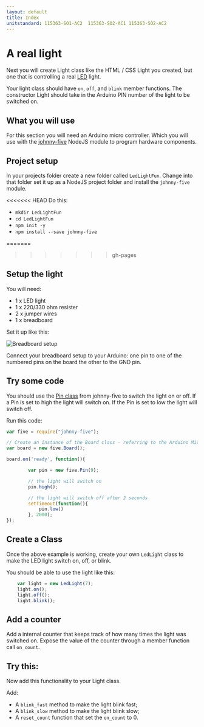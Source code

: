 ```yaml
---
layout: default
title: Index
unitstandard: 115363-SO1-AC2  115363-SO2-AC1 115363-SO2-AC2
---
```


# A real light

Next you will create Light class like the HTML / CSS Light you created, but one that is controlling a real [LED](https://en.wikipedia.org/wiki/Light-emitting_diode) light.

Your light class should have `on`, `off`, and `blink` member functions. The constructor Light should take in the Arduino PIN number of the light to be switched on.

## What you will use

For this section you will need an Arduino micro controller. Which you will use with the [johnny-five](http://http://johnny-five.io/) NodeJS module to program hardware components.

## Project setup

In your projects folder create a new folder called `LedLightFun`. Change into that folder set it up as a NodeJS project folder and install the `johnny-five` module.

<<<<<<< HEAD
Do this:

* `mkdir LedLightFun`
* `cd LedLightFun`
* `npm init -y`
* `npm install --save johnny-five`

=======
>>>>>>> gh-pages
## Setup the light

You will need:

* 1 x LED light
* 1 x 220/330 ohm resister
* 2 x jumper wires
* 1 x breadboard

Set it up like this:

![Breadboard setup](https://raw.githubusercontent.com/avermeulen/ObjectOrientationIntroduction/master/pictures/Setup%20for%20One%20LED_bb.jpg)

Connect your breadboard setup to your Arduino: one pin to one of the numbered pins on the board the other to the GND pin.

## Try some code

You should use the [Pin class](https://github.com/rwaldron/johnny-five/wiki/Pin) from johnny-five to switch the light on or off. If a Pin is set to high the light will switch on. If the Pin is set to low the light will switch off.

Run this code:

```javascript
var five = require("johnny-five");

// Create an instance of the Board class - referring to the Arduino Micro Controller 'board'
var board = new five.Board();

board.on('ready', function(){

		var pin = new five.Pin(9);

        // the light will switch on
        pin.high();

		// the light will switch off after 2 seconds
		setTimeout(function(){
	        pin.low()
		}, 2000);
});
```

## Create a Class

Once the above example is working, create your own `LedLight` class to make the LED light switch on, off, or blink.

You should be able to use the light like this:

```javascript
	var light = new LedLight(7);
	light.on();
	light.off();
	light.blink();
```

## Add a counter

Add a internal counter that keeps track of how many times the light was switched on. Expose the value of the counter through a member function call `on_count`.

## Try this:

Now add this functionality to your Light class.

Add:

* A `blink_fast` method to make the light blink fast;
* A `blink_slow` method to make the light blink slow;
* A `reset_count` function that set the `on_count` to 0.
